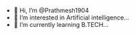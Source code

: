 - 👋 Hi, I’m @Prathmesh1904
- 👀 I’m interested in Artificial intelligence...
- 🌱 I’m currently learning B.TECH... 

<!---
Prathmesh1904/Prathmesh1904 is a ✨ special ✨ repository because its `README.md` (this file) appears on your GitHub profile.
You can click the Preview link to take a look at your changes.
--->

